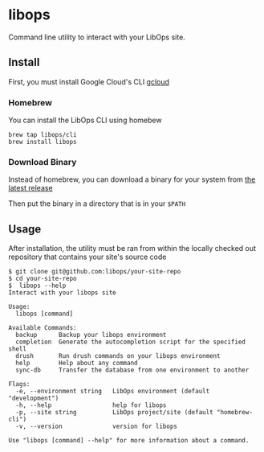 # libops

Command line utility to interact with your LibOps site.

## Install

First, you must install Google Cloud's CLI [gcloud](https://cloud.google.com/sdk/docs/install)

### Homebrew
You can install the LibOps CLI using homebew
```
brew tap libops/cli
brew install libops
```

### Download Binary

Instead of homebrew, you can download a binary for your system from [the latest release](https://github.com/LibOps/homebrew-cli/releases/latest)

Then put the binary in a directory that is in your `$PATH`

## Usage

After installation, the utility must be ran from within the locally checked out repository that contains your site's source code

```
$ git clone git@github.com:libops/your-site-repo
$ cd your-site-repo
$  libops --help                       
Interact with your libops site

Usage:
  libops [command]

Available Commands:
  backup      Backup your libops environment
  completion  Generate the autocompletion script for the specified shell
  drush       Run drush commands on your libops environment
  help        Help about any command
  sync-db     Transfer the database from one environment to another

Flags:
  -e, --environment string   LibOps environment (default "development")
  -h, --help                 help for libops
  -p, --site string          LibOps project/site (default "homebrew-cli")
  -v, --version              version for libops

Use "libops [command] --help" for more information about a command.
```
